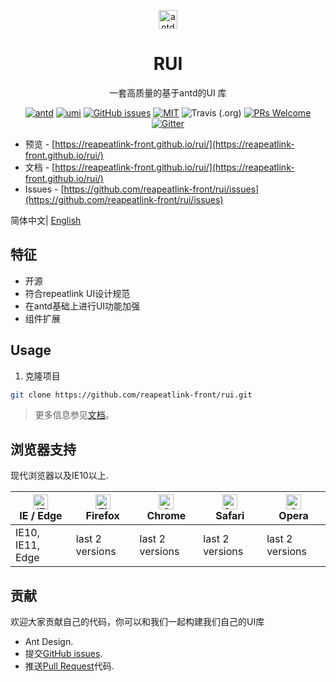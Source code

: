 
<p align="center">
  <a href="https://reapeatlink-front.github.io/rui/">
    <img alt="antd-admin" height="30" src="https://www.repeatlink.cn/assets/img/logo_blue.png">
  </a>
</p>

<h1 align="center">RUI</h1>

<div align="center">

一套高质量的基于antd的UI 库

[![antd](https://img.shields.io/badge/antd-^3.10.0-blue.svg?style=flat-square)](https://github.com/ant-design/ant-design)
[![umi](https://img.shields.io/badge/umi-^2.2.1-orange.svg?style=flat-square)](https://github.com/umijs/umi)
[![GitHub issues](https://img.shields.io/github/issues/zuiidea/antd-admin.svg?style=flat-square)](https://github.com/zuiidea/antd-admin/issues)
[![MIT](https://img.shields.io/dub/l/vibe-d.svg?style=flat-square)](http://opensource.org/licenses/MIT)
![Travis (.org)](https://img.shields.io/travis/zuiidea/antd-admin.svg)
[![PRs Welcome](https://img.shields.io/badge/PRs-welcome-brightgreen.svg?style=flat-square)](https://github.com/zuiidea/antd-admin/pulls)
[![Gitter](https://img.shields.io/gitter/room/antd-admin/antd-admin.svg)](https://gitter.im/antd-admin/antd-admin)

</div>

- 预览 - [https://reapeatlink-front.github.io/rui/](https://reapeatlink-front.github.io/rui/)
- 文档 - [https://reapeatlink-front.github.io/rui/](https://reapeatlink-front.github.io/rui/)
- Issues - [https://github.com/reapeatlink-front/rui/issues](https://github.com/reapeatlink-front/rui/issues)

 简体中文| [English](./README-zh_CN.md) 

## 特征

- 开源 
- 符合repeatlink UI设计规范
- 在antd基础上进行UI功能加强
- 组件扩展


## Usage

1. 克隆项目

```bash
git clone https://github.com/reapeatlink-front/rui.git
```


> 更多信息参见[文档](https://reapeatlink-front.github.io/rui/)。


## 浏览器支持

现代浏览器以及IE10以上.

| [<img src="https://raw.githubusercontent.com/alrra/browser-logos/master/src/edge/edge_48x48.png" alt="IE / Edge" width="24px" height="24px" />](http://godban.github.io/browsers-support-badges/)</br>IE / Edge | [<img src="https://raw.githubusercontent.com/alrra/browser-logos/master/src/firefox/firefox_48x48.png" alt="Firefox" width="24px" height="24px" />](http://godban.github.io/browsers-support-badges/)</br>Firefox | [<img src="https://raw.githubusercontent.com/alrra/browser-logos/master/src/chrome/chrome_48x48.png" alt="Chrome" width="24px" height="24px" />](http://godban.github.io/browsers-support-badges/)</br>Chrome | [<img src="https://raw.githubusercontent.com/alrra/browser-logos/master/src/safari/safari_48x48.png" alt="Safari" width="24px" height="24px" />](http://godban.github.io/browsers-support-badges/)</br>Safari | [<img src="https://raw.githubusercontent.com/alrra/browser-logos/master/src/opera/opera_48x48.png" alt="Opera" width="24px" height="24px" />](http://godban.github.io/browsers-support-badges/)</br>Opera |
| --------- | --------- | --------- | --------- | --------- | 
|  IE10, IE11, Edge| last 2 versions| last 2 versions| last 2 versions| last 2 versions

## 贡献

欢迎大家贡献自己的代码，你可以和我们一起构建我们自己的UI库 

- Ant Design.
- 提交[GitHub issues](http://github.com/zuiidea/antd-admin/issues).
- 推送[Pull Request](http://github.com/zuiidea/antd-admin/pulls)代码.